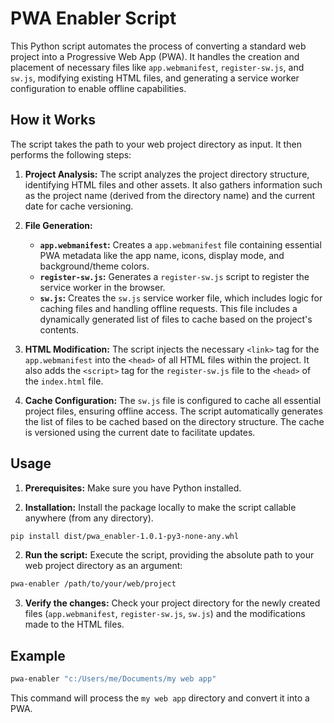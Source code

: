 # PWA Enabler Script

This Python script automates the process of converting a standard web project into a Progressive Web App (PWA).  It handles the creation and placement of necessary files like `app.webmanifest`, `register-sw.js`, and `sw.js`,  modifying existing HTML files, and generating a service worker configuration to enable offline capabilities.

## How it Works

The script takes the path to your web project directory as input. It then performs the following steps:

1. **Project Analysis:**  The script analyzes the project directory structure, identifying HTML files and other assets. It also gathers information such as the project name (derived from the directory name) and the current date for cache versioning.

2. **File Generation:**
    * **`app.webmanifest`:**  Creates a `app.webmanifest` file containing essential PWA metadata like the app name, icons, display mode, and background/theme colors.
    * **`register-sw.js`:** Generates a `register-sw.js` script to register the service worker in the browser.
    * **`sw.js`:**  Creates the `sw.js` service worker file, which includes logic for caching files and handling offline requests. This file includes a dynamically generated list of files to cache based on the project's contents.

3. **HTML Modification:**  The script injects the necessary `<link>` tag for the `app.webmanifest` into the `<head>` of all HTML files within the project. It also adds the `<script>` tag for the `register-sw.js` file to the `<head>` of the `index.html` file.

4. **Cache Configuration:** The `sw.js` file is configured to cache all essential project files, ensuring offline access. The script automatically generates the list of files to be cached based on the directory structure. The cache is versioned using the current date to facilitate updates.

## Usage

1. **Prerequisites:** Make sure you have Python installed.

3. **Installation:** Install the package locally to make the script callable anywhere (from any directory).

```bash
pip install dist/pwa_enabler-1.0.1-py3-none-any.whl
```

2. **Run the script:** Execute the script, providing the absolute path to your web project directory as an argument:

```bash
pwa-enabler /path/to/your/web/project
```

3. **Verify the changes:** Check your project directory for the newly created files (`app.webmanifest`, `register-sw.js`, `sw.js`) and the modifications made to the HTML files.

## Example

```bash
pwa-enabler "c:/Users/me/Documents/my web app"
```

This command will process the `my web app` directory and convert it into a PWA.
